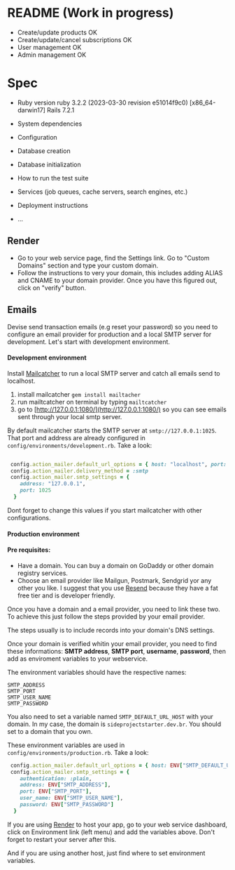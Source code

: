 # README (Work in progress)

- Create/update products OK
- Create/update/cancel subscriptions OK
- User management OK
- Admin management OK

# Spec
* Ruby version
ruby 3.2.2 (2023-03-30 revision e51014f9c0) [x86_64-darwin17]
Rails 7.2.1

* System dependencies

* Configuration

* Database creation

* Database initialization

* How to run the test suite

* Services (job queues, cache servers, search engines, etc.)

* Deployment instructions

* ...

## Render
- Go to your web service page, find the Settings link. Go to "Custom Domains" section and type your custom domain.
- Follow the instructions to very your domain, this includes adding ALIAS and CNAME to your domain provider. Once you have this figured out, click on "verify" button.



## Emails
Devise send transaction emails (e.g reset your password) so you need to configure an email provider for production and a local SMTP server for development. Let's start with development environment.
#### Development environment
Install [Mailcatcher](https://mailcatcher.me/) to run a local SMTP server and catch all emails send to localhost.

1) install mailcatcher `gem install mailtacher`
2) run mailtcatcher on terminal by typing `mailtcatcher`
3) go to [http://127.0.0.1:1080/](http://127.0.0.1:1080/) so you can see emails sent through your local smtp server.

By default mailcatcher starts the SMTP server at `smtp://127.0.0.1:1025`. That port and address are already configured in `config/environments/development.rb`. Take a look:
```ruby

 config.action_mailer.default_url_options = { host: "localhost", port: 3000 }
 config.action_mailer.delivery_method = :smtp
 config.action_mailer.smtp_settings = {
    address: "127.0.0.1",
    port: 1025
  }

```

Dont forget to change this values if you start mailcatcher with other configurations.

#### Production environment

#### Pre requisites:
- Have a domain. You can buy a domain on GoDaddy or other domain registry services.
- Choose an email provider like Mailgun, Postmark, Sendgrid yor any other you like. I suggest that you use [Resend](https://resend.com) because they have a fat free tier and is developer friendly.

Once you have a domain and a email provider, you need to link these two. To achieve this just follow the steps provided by your email provider.

The steps usually is to include records into your domain's DNS settings.

Once your domain is verified whitin your email provider, you need to find these informations: **SMTP address**, **SMTP port**, **username**, **password**, then add as enviroment variables to your webservice.

The environment variables should have the respective names:

```
SMTP_ADDRESS
SMTP_PORT
SMTP_USER_NAME
SMTP_PASSWORD
```

You also need to set a variable named `SMTP_DEFAULT_URL_HOST` with your domain. In my case, the domain is `sideprojectstarter.dev.br`. You should set to a domain that you own.

These environment variables are used in `config/environments/production.rb`. Take a look:
```ruby
 config.action_mailer.default_url_options = { host: ENV["SMTP_DEFAULT_URL_HOST"] }
 config.action_mailer.smtp_settings = {
    authentication: :plain,
    address: ENV["SMTP_ADDRESS"],
    port: ENV["SMTP_PORT"],
    user_name: ENV["SMTP_USER_NAME"],
    password: ENV["SMTP_PASSWORD"]
  }
```
If you are using [Render](https://render.com) to host your app, go to your web service dashboard, click on Environment link (left menu) and add the variables above. Don't forget to restart your server after this.

And if you are using another host, just find where to set environment variables.
